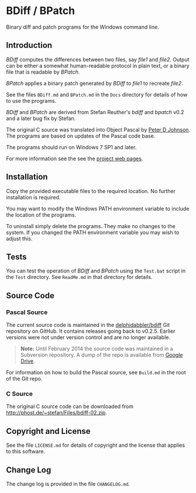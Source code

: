 # BDiff / BPatch

Binary diff and patch programs for the Windows command line.

## Introduction

_BDiff_ computes the differences between two files, say _file1_ and _file2_. Output can be either a somewhat human-readable protocol in plain text, or a binary file that is readable by _BPatch_.

_BPatch_ applies a binary patch generated by _BDiff_ to _file1_ to recreate _file2_.

See the files `BDiff.md` and `BPatch.md` in the `Docs` directory for details of how to use the programs.

_BDiff_ and _BPatch_ are derived from Stefan Reuther's _bdiff_ and _bpatch_ v0.2 and a later bug fix by Stefan.

The original C source was translated into Object Pascal by [Peter D Johnson](https://gravatar.com/delphidabbler). The programs are based on updates of the Pascal code base.

The programs should run on Windows 7 SP1 and later.

For more information see the see the [project web pages](http://delphidabbler.com/software/bdiff).

## Installation

Copy the provided executable files to the required location. No further installation is required.

You may want to modify the Windows PATH environment variable to include the location of the programs.

To uninstall simply delete the programs. They make no changes to the system. If you changed the PATH environment variable you may wish to adjust this.

## Tests

You can test the operation of _BDiff_ and _BPatch_ using the `Test.bat` script in the `Test` directory. See `ReadMe.md` in that directory for details.

## Source Code

### Pascal Source

The current source code is maintained in the [delphidabbler/bdiff](https://github.com/delphidabbler/bdiff) Git repository on GitHub. It contains releases going back to v0.2.5. Earlier versions were not under version control and are no longer available.

> **Note:** Until February 2014 the source code was maintained in a Subversion repository. A dump of the repo is available from [Google Drive](https://drive.google.com/file/d/0B8qEVqTUMgmJcF9zVnk0Zk1VMDQ/view?usp=sharing).

For information on how to build the Pascal source, see `Build.md` in the root of the Git repo.

### C Source

The original C source code can be downloaded from http://phost.de/~stefan/Files/bdiff-02.zip.

## Copyright and License

See the file `LICENSE.md` for details of copyright and the license that applies to this software.

## Change Log

The change log is provided in the file `CHANGELOG.md`.
